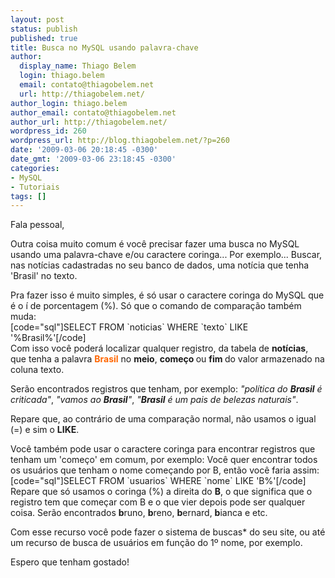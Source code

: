 ```yaml
---
layout: post
status: publish
published: true
title: Busca no MySQL usando palavra-chave
author:
  display_name: Thiago Belem
  login: thiago.belem
  email: contato@thiagobelem.net
  url: http://thiagobelem.net/
author_login: thiago.belem
author_email: contato@thiagobelem.net
author_url: http://thiagobelem.net/
wordpress_id: 260
wordpress_url: http://blog.thiagobelem.net/?p=260
date: '2009-03-06 20:18:45 -0300'
date_gmt: '2009-03-06 23:18:45 -0300'
categories:
- MySQL
- Tutoriais
tags: []
---
```

<p>Fala pessoal,</p>
<p>Outra coisa muito comum é você precisar fazer uma busca no MySQL usando uma palavra-chave e/ou caractere coringa... Por exemplo... Buscar, nas notícias cadastradas no seu banco de dados, uma notícia que tenha 'Brasil' no texto.</p>
<p>Pra fazer isso é muito simples, é só usar o caractere coringa do MySQL que é o í de porcentagem (%). Só que o comando de comparação também muda:<br />
[code="sql"]SELECT FROM `noticias` WHERE `texto` LIKE '%Brasil%'[/code]<br />
Com isso você poderá localizar qualquer registro, da tabela de <strong>notícias</strong>, que tenha a palavra <span style="color: #ff6600;"><strong>Brasil</strong></span> no <strong>meio</strong>, <strong>começo </strong>ou <strong>fim </strong>do valor armazenado na coluna texto.</p>
<p>Serão encontrados registros que tenham, por exemplo: <em>"política do <strong>Brasil</strong> é criticada"</em>, <em>"vamos ao <strong>Brasil</strong>"</em>, <em>"<strong>Brasil</strong> é um pais de belezas naturais"</em>.</p>
<p>Repare que, ao contrário de uma comparação normal, não usamos o igual (=) e sim o <strong>LIKE</strong>.</p>
<p>Você também pode usar o caractere coringa para encontrar registros que tenham um 'começo' em comum, por exemplo: Você quer encontrar todos os usuários que tenham o nome começando por B, então você faria assim:<br />
[code="sql"]SELECT FROM `usuarios` WHERE `nome` LIKE 'B%'[/code]<br />
Repare que só usamos o coringa (%) a direita do <strong>B</strong>, o que significa que o registro tem que começar com B e o que vier depois pode ser qualquer coisa. Serão encontrados <strong>b</strong>runo, <strong>b</strong>reno, <strong>b</strong>ernard, <strong>b</strong>ianca e etc.</p>
<p>Com esse recurso você pode fazer o sistema de buscas* do seu site, ou até um recurso de busca de usuários em função do 1º nome, por exemplo.</p>
<p>Espero que tenham gostado!</p>
